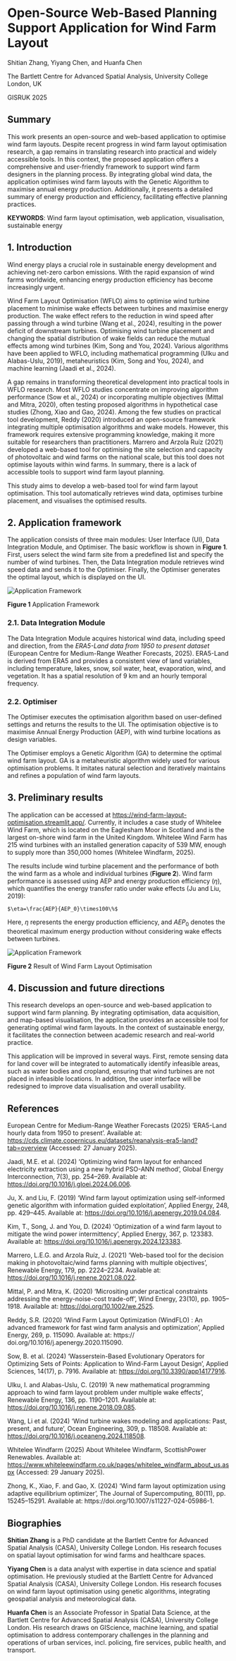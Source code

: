 # Open-Source Web-Based Planning Support Application for Wind Farm Layout

Shitian Zhang, Yiyang Chen, and Huanfa Chen

The Bartlett Centre for Advanced Spatial Analysis, University College London, UK

GISRUK 2025

## Summary

This work presents an open-source and web-based application to optimise wind farm layouts. Despite recent progress in wind farm layout optimisation research, a gap remains in translating research into practical and widely accessible tools. In this context, the proposed application offers a comprehensive and user-friendly framework to support wind farm designers in the planning process. By integrating global wind data, the application optimises wind farm layouts with the Genetic Algorithm to maximise annual energy production. Additionally, it presents a detailed summary of energy production and efficiency, facilitating effective planning practices.

**KEYWORDS**: Wind farm layout optimisation, web application, visualisation, sustainable energy 

## 1. Introduction

Wind energy plays a crucial role in sustainable energy development and achieving net-zero carbon emissions. With the rapid expansion of wind farms worldwide, enhancing energy production efficiency has become increasingly urgent.

Wind Farm Layout Optimisation (WFLO) aims to optimise wind turbine placement to minimise wake effects between turbines and maximise energy production. The wake effect refers to the reduction in wind speed after passing through a wind turbine (Wang et al., 2024), resulting in the power deficit of downstream turbines. Optimising wind turbine placement and changing the spatial distribution of wake fields can reduce the mutual effects among wind turbines (Kim, Song and You, 2024). Various algorithms have been applied to WFLO, including mathematical programming (Ulku and Alabas-Uslu, 2019), metaheuristics (Kim, Song and You, 2024), and machine learning (Jaadi et al., 2024).

A gap remains in transforming theoretical development into practical tools in WFLO research. Most WFLO studies concentrate on improving algorithm performance (Sow et al., 2024) or incorporating multiple objectives (Mittal and Mitra, 2020), often testing proposed algorithms in hypothetical case studies (Zhong, Xiao and Gao, 2024). Among the few studies on practical tool development, Reddy (2020) introduced an open-source framework integrating multiple optimisation algorithms and wake models. However, this framework requires extensive programming knowledge, making it more suitable for researchers than practitioners. Marrero and Arzola Ruíz (2021) developed a web-based tool for optimising the site selection and capacity of photovoltaic and wind farms on the national scale, but this tool does not optimise layouts within wind farms. In summary, there is a lack of accessible tools to support wind farm layout planning.

This study aims to develop a web-based tool for wind farm layout optimisation. This tool automatically retrieves wind data, optimises turbine placement, and visualises the optimised results.

## 2. Application framework

The application consists of three main modules: User Interface (UI), Data Integration Module, and Optimiser. The basic workflow is shown in **Figure 1**. First, users select the wind farm site from a predefined list and specify the number of wind turbines. Then, the Data Integration module retrieves wind speed data and sends it to the Optimiser. Finally, the Optimiser generates the optimal layout, which is displayed on the UI.

![](https://github.com/ShitianZhang22/Wind-Farm-Layout-Optimisation/blob/main/docs/fig1.png?raw=true "Application Framework")

**Figure 1** Application Framework

### 2.1. Data Integration Module

The Data Integration Module acquires historical wind data, including speed and direction, from the *ERA5-Land data from 1950 to present dataset* (European Centre for Medium-Range Weather Forecasts, 2025). ERA5-Land is derived from ERA5 and provides a consistent view of land variables, including temperature, lakes, snow, soil water, heat, evaporation, wind, and vegetation. It has a spatial resolution of 9 km and an hourly temporal frequency.

### 2.2. Optimiser

The Optimiser executes the optimisation algorithm based on user-defined settings and returns the results to the UI. The optimisation objective is to maximise Annual Energy Production (AEP), with wind turbine locations as design variables.

The Optimiser employs a Genetic Algorithm (GA) to determine the optimal wind farm layout. GA is a metaheuristic algorithm widely used for various optimisation problems. It imitates natural selection and iteratively maintains and refines a population of wind farm layouts.

## 3. Preliminary results

The application can be accessed at https://wind-farm-layout-optimisation.streamlit.app/. Currently, it includes a case study of Whitelee Wind Farm, which is located on the Eaglesham Moor in Scotland and is the largest on-shore wind farm in the United Kingdom. Whitelee Wind Farm has 215 wind turbines with an installed generation capacity of 539 MW, enough to supply more than 350,000 homes (Whitelee Windfarm, 2025).

The results include wind turbine placement and the performance of both the wind farm as a whole and individual turbines (**Figure 2**). Wind farm performance is assessed using AEP and energy production efficiency ($\eta$), which quantifies the energy transfer ratio under wake effects (Ju and Liu, 2019):

```
$\eta=\frac{AEP}{AEP_0}\times100\%$
```
	
Here, $\eta$ represents the energy production efficiency, and $AEP_0$ denotes the theoretical maximum energy production without considering wake effects between turbines.

![](https://github.com/ShitianZhang22/Wind-Farm-Layout-Optimisation/blob/main/docs/fig2.png?raw=true "Application Framework")

**Figure 2** Result of Wind Farm Layout Optimisation

## 4. Discussion and future directions

This research develops an open-source and web-based application to support wind farm planning. By integrating optimisation, data acquisition, and map-based visualisation, the application provides an accessible tool for generating optimal wind farm layouts. In the context of sustainable energy, it facilitates the connection between academic research and real-world practice.

This application will be improved in several ways. First, remote sensing data for land cover will be integrated to automatically identify infeasible areas, such as water bodies and cropland, ensuring that wind turbines are not placed in infeasible locations. In addition, the user interface will be redesigned to improve data visualisation and overall usability.

## References

European Centre for Medium-Range Weather Forecasts (2025) ‘ERA5-Land hourly data from 1950 to present’. Available at: https://cds.climate.copernicus.eu/datasets/reanalysis-era5-land?tab=‌overview (Accessed: 27 January 2025).

Jaadi, M.E. et al. (2024) ‘Optimizing wind farm layout for enhanced electricity extraction using a new hybrid PSO-ANN method’, Global Energy Interconnection, 7(3), pp. 254–269. Available at: https://doi.org/10.1016/j.gloei.2024.06.006.

Ju, X. and Liu, F. (2019) ‘Wind farm layout optimization using self-informed genetic algorithm with information guided exploitation’, Applied Energy, 248, pp. 429–445. Available at: https://doi.org/‌10.1016/j.apenergy.2019.04.084.

Kim, T., Song, J. and You, D. (2024) ‘Optimization of a wind farm layout to mitigate the wind power intermittency’, Applied Energy, 367, p. 123383. Available at: https://doi.org/10.1016/j.apenergy.‌2024.123383.

Marrero, L.E.G. and Arzola Ruíz, J. (2021) ‘Web-based tool for the decision making in photovoltaic/wind farms planning with multiple objectives’, Renewable Energy, 179, pp. 2224–2234. Available at: https://doi.org/10.1016/j.renene.2021.08.022.

Mittal, P. and Mitra, K. (2020) ‘Micrositing under practical constraints addressing the energy-noise-cost trade-off’, Wind Energy, 23(10), pp. 1905–1918. Available at: https://doi.org/10.1002/we.2525.

Reddy, S.R. (2020) ‘Wind Farm Layout Optimization (WindFLO) : An advanced framework for fast wind farm analysis and optimization’, Applied Energy, 269, p. 115090. Available at: https://‌doi.org/10.1016/j.apenergy.2020.115090.

Sow, B. et al. (2024) ‘Wasserstein-Based Evolutionary Operators for Optimizing Sets of Points: Application to Wind-Farm Layout Design’, Applied Sciences, 14(17), p. 7916. Available at: https://doi.org/10.3390/app14177916.

Ulku, I. and Alabas-Uslu, C. (2019) ‘A new mathematical programming approach to wind farm layout problem under multiple wake effects’, Renewable Energy, 136, pp. 1190–1201. Available at: https://doi.org/10.1016/j.renene.2018.09.085.

Wang, Li et al. (2024) ‘Wind turbine wakes modeling and applications: Past, present, and future’, Ocean Engineering, 309, p. 118508. Available at: https://doi.org/10.1016/j.oceaneng.2024.118508.

Whitelee Windfarm (2025) About Whitelee Windfarm, ScottishPower Renewables. Available at: https://www.whiteleewindfarm.co.uk/pages/whitelee_windfarm_about_us.aspx (Accessed: 29 January 2025).

Zhong, K., Xiao, F. and Gao, X. (2024) ‘Wind farm layout optimization using adaptive equilibrium optimizer’, The Journal of Supercomputing, 80(11), pp. 15245–15291. Available at: https://‌doi.org/10.1007/s11227-024-05986-1.

## Biographies

**Shitian Zhang** is a PhD candidate at the Bartlett Centre for Advanced Spatial Analysis (CASA), University College London. His research focuses on spatial layout optimisation for wind farms and healthcare spaces.

**Yiyang Chen** is a data analyst with expertise in data science and spatial optimisation. He previously studied at the Bartlett Centre for Advanced Spatial Analysis (CASA), University College London. His research focuses on wind farm layout optimisation using genetic algorithms, integrating geospatial analysis and meteorological data.
  
**Huanfa Chen** is an Associate Professor in Spatial Data Science, at the Bartlett Centre for Advanced Spatial Analysis (CASA), University College London. His research draws on GIScience, machine learning, and spatial optimisation to address contemporary challenges in the planning and operations of urban services, incl. policing, fire services, public health, and transport.

